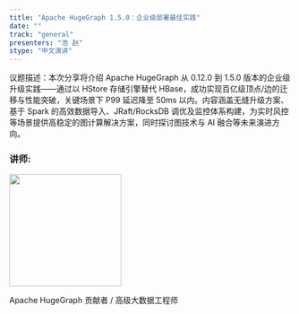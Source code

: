 ```yaml
---
title: "Apache HugeGraph 1.5.0：企业级部署最佳实践"
date: ""
track: "general"
presenters: "浩 赵"
stype: "中文演讲"
--- 
```


议题描述：本次分享将介绍 Apache HugeGraph 从 0.12.0 到 1.5.0 版本的企业级升级实践——通过以 HStore 存储引擎替代 HBase，成功实现百亿级顶点/边的迁移与性能突破，关键场景下 P99 延迟降至 50ms 以内。内容涵盖无缝升级方案、基于 Spark 的高效数据导入、JRaft/RocksDB 调优及监控体系构建，为实时风控等场景提供高稳定的图计算解决方案，同时探讨图技术与 AI 融合等未来演进方向。

### 讲师:

<img src="https://sessionize.com/image/62a1-400o400o1-UaS49NKQx2cdgskM6goq17.jpg" width="200" /><br/>

Apache HugeGraph 贡献者 / 高级大数据工程师